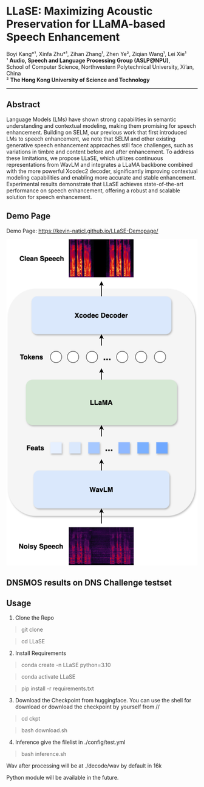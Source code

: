# **LLaSE: Maximizing Acoustic Preservation for LLaMA-based Speech Enhancement**  

Boyi Kang\*¹, Xinfa Zhu\*¹, Zihan Zhang¹, Zhen Ye², Ziqian Wang¹, Lei Xie¹  
¹ **Audio, Speech and Language Processing Group (ASLP@NPU)**,  
School of Computer Science, Northwestern Polytechnical University, Xi’an, China  
² **The Hong Kong University of Science and Technology**

---

## Abstract
Language Models (LMs) have shown strong capabilities in semantic understanding and contextual modeling, making them promising for speech enhancement. Building on SELM, our previous work that first introduced LMs to speech enhancement, we note that SELM and other existing generative speech enhancement approaches still face challenges, such as variations in timbre and content before and after enhancement. To address these limitations, we propose LLaSE, which utilizes continuous representations from WavLM and integrates a LLaMA backbone combined with the more powerful Xcodec2 decoder, significantly improving contextual modeling capabilities and enabling more accurate and stable enhancement. Experimental results demonstrate that LLaSE achieves state-of-the-art performance on speech enhancement, offering a robust and scalable solution for speech enhancement.

## Demo Page

Demo Page: https://kevin-naticl.github.io/LLaSE-Demopage/

![Overall Architecture of LLaSE](LLaSE.png)

## DNSMOS results on DNS Challenge testset


## Usage

1. Clone the Repo
> git clone 

> cd LLaSE

2. Install Requirements
> conda create -n LLaSE python=3.10

> conda activate LLaSE

> pip install -r requirements.txt

3. Download the Checkpoint from huggingface.
You can use the shell for download or download the checkpoint by yourself from //
> cd ckpt

> bash download.sh

4. Inference 
give the filelist in ./config/test.yml

> bash inference.sh

Wav after processing will be at ./decode/wav by default in 16k


Python module will be available in the future.